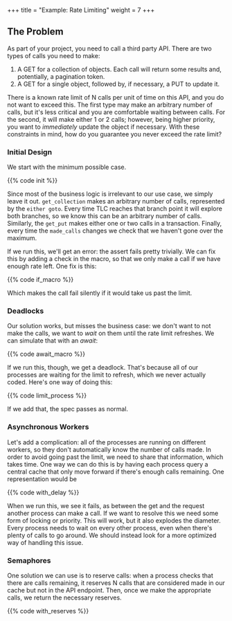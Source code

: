 +++
title = "Example: Rate Limiting"
weight = 7
+++

## The Problem

As part of your project, you need to call a third party API. There are two types of calls you need to make:

1. A GET for a collection of objects. Each call will return some results and, potentially, a pagination token.
1. A GET for a single object, followed by, if necessary, a PUT to update it.

There is a known rate limit of N calls per unit of time on this API, and you do not want to exceed this. The first type may make an arbitrary number of calls, but it's less critical and you are comfortable waiting between calls. For the second, it will make either 1 or 2 calls; however, being higher priority, you want to _immediately_ update the object if necessary. With these constraints in mind, how do you guarantee you never exceed the rate limit?

### Initial Design

We start with the minimum possible case.

{{% code init %}}

Since most of the business logic is irrelevant to our use case, we simply leave it out. `get_collection` makes an arbitrary number of calls, represented by the `either goto`. Every time TLC reaches that branch point it will explore both branches, so we know this can be an arbitrary number of calls. Similarly, the `get_put` makes either one or two calls in a transaction. Finally, every time the `made_calls` changes we check that we haven't gone over the maximum.

If we run this, we'll get an error: the assert fails pretty trivially. We can fix this by adding a check in the macro, so that we only make a call if we have enough rate left. One fix is this:

{{% code if_macro %}}

Which makes the call fail silently if it would take us past the limit.

### Deadlocks

Our solution works, but misses the business case: we don't want to not make the calls, we want to _wait_ on them until the rate limit refreshes. We can simulate that with an _await_:

{{% code await_macro %}}

If we run this, though, we get a deadlock. That's because all of our processes are waiting for the limit to refresh, which we never actually coded. Here's one way of doing this:

{{% code limit_process %}}

If we add that, the spec passes as normal.

### Asynchronous Workers

Let's add a complication: all of the processes are running on different workers, so they don't automatically know the number of calls made. In order to avoid going past the limit, we need to share that information, which takes time. One way we can do this is by having each process query a central cache that only move forward if there's enough calls remaining. One representation would be

{{% code with_delay %}}

When we run this, we see it fails, as between the get and the request another process can make a call. If we want to resolve this we need some form of locking or priority. This will work, but it also explodes the diameter. Every process needs to wait on every other process, even when there's plenty of calls to go around. We should instead look for a more optimized way of handling this issue.

### Semaphores

One solution we can use is to reserve calls: when a process checks that there are calls remaining, it reserves N calls that are considered made in our cache but not in the API endpoint. Then, once we make the appropriate calls, we return the necessary reserves.

{{% code with_reserves %}}
